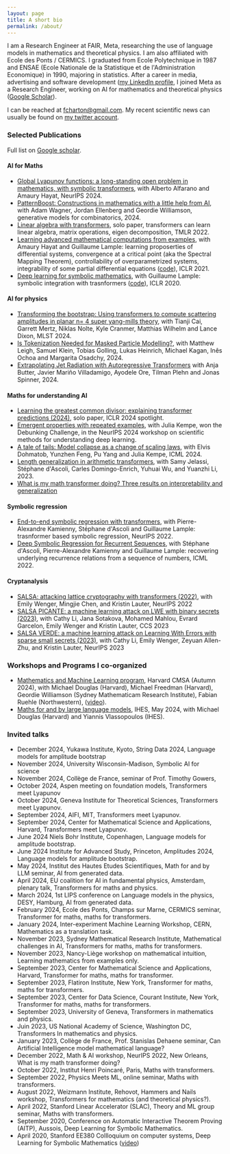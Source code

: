 ```yaml
---
layout: page
title: A short bio
permalink: /about/
---
```


I am a Research Engineer at FAIR, Meta, researching the use of language models in mathematics and theoretical physics. I am also affiliated with Ecole des Ponts / CERMICS. I graduated from Ecole Polytechnique in 1987 and ENSAE (Ecole Nationale de la Statistique et de l'Administration Economique) in 1990, majoring in statistics. After a career in media, advertising and software development ([my LinkedIn profile](https://www.linkedin.com/in/fran%C3%A7ois-charton-214187120/), I joined Meta as a Research Engineer, working on AI for mathematics and theoretical physics ([Google Scholar](https://scholar.google.com/citations?hl=fr&user=1tMnd-4AAAAJ&pagesize=80&view_op=list_works)). 

I can be reached at [fcharton@gmail.com](mailto:fcharton@gmail.com). My recent scientific news can usually be found on [my twitter account](https://twitter.com/f_charton).



### Selected Publications
Full list on [Google scholar](https://scholar.google.com/citations?hl=fr&user=1tMnd-4AAAAJ&view_op=list_works). 

#### AI for Maths
* [Global Lyapunov functions: a long-standing open problem in mathematics, with symbolic transformers](https://openreview.net/pdf?id=kOMrm4ZJ3m), with Alberto Alfarano and Amaury Hayat, NeurIPS 2024.
* [PatternBoost: Constructions in mathematics with a little help from AI](https://arxiv.org/abs/2411.00566), with Adam Wagner, Jordan Ellenberg and Geordie Williamson, generative models for combinatorics, 2024.
* [Linear algebra with transformers](https://arxiv.org/abs/2112.01898), solo paper, transformers can learn linear algebra, matrix operations, eigen decomposition, TMLR 2022.
* [Learning advanced mathematical computations from examples](https://arxiv.org/abs/2006.06462), with Amaury Hayat and Guillaume Lample: learning proposerties of differential systems, convergence at a critical point (aka the Spectral Mapping Theorem), controllability of overparametrized systems, integrability of some partial differential equations ([code](https://github.com/facebookresearch/MathsFromExamples)), ICLR 2021. 
* [Deep learning for symbolic mathematics](https://arxiv.org/abs/1912.01412), with Guillaume Lample: symbolic integration with trasnformers ([code](https://github.com/facebookresearch/SymbolicMathematics)), ICLR 2020.

#### AI for physics
* [Transforming the bootstrap: Using transformers to compute scattering amplitudes in planar n= 4 super yang-mills theory](https://arxiv.org/abs/2405.06107), with Tianji Cai, Garrett Mertz, Niklas Nolte, Kyle Cranmer, Matthias Wilhelm and Lance Dixon, MLST 2024.
* [Is Tokenization Needed for Masked Particle Modelling?](https://arxiv.org/abs/2409.12589), with Matthew Leigh, Samuel Klein, Tobias Golling, Lukas Heinrich, Michael Kagan, Inês Ochoa and Margarita Osadchy, 2024.
* [Extrapolating Jet Radiation with Autoregressive Transformers](https://arxiv.org/abs/2412.12074) with Anja Butter, Javier Mariño Villadamigo, Ayodele Ore, Tilman Plehn and Jonas Spinner, 2024.

#### Maths for understanding AI
* [Learning the greatest common divisor: explaining transformer predictions (2024)](https://arxiv.org/abs/2308.15594), solo paper, ICLR 2024 spotlight.
* [Emergent properties with repeated examples](https://arxiv.org/abs/2410.07041), with Julia Kempe, won the Debunking Challenge, in the NeurIPS 2024 workshop on scientific methods for understanding deep learning.
* [A tale of tails: Model collapse as a change of scaling laws](), with Elvis Dohmatob, Yunzhen Feng, Pu Yang and Julia Kempe, ICML 2024. 
* [Length generalization in arithmetic transformers](https://arxiv.org/abs/2306.15400), with Samy Jelassi, Stéphane d'Ascoli, Carles Domingo-Enrich, Yuhuai Wu, and Yuanzhi Li, 2023.
* [What is my math transformer doing? Three results on interpretability and generalization](https://arxiv.org/abs/2211.00170)

#### Symbolic regression
* [End-to-end symbolic regression with transformers](https://arxiv.org/abs/2204.10532), with Pierre-Alexandre Kamienny, Stéphane d'Ascoli and Guillaume Lample: trasnformer based symbolic regression, NeurIPS 2022.
* [Deep Symbolic Regression for Recurrent Sequences](https://arxiv.org/abs/2201.04600), with Stéphane d'Ascoli, Pierre-Alexandre Kamienny and Guillaume Lample: recovering underlying recurrence relations from a sequence of numbers, ICML 2022. 

#### Cryptanalysis
* [SALSA: attacking lattice cryptography with transformers (2022)](https://arxiv.org/abs/2207.04785), with Emily Wenger, Mingjie Chen, and Kristin Lauter, NeurIPS 2022
* [SALSA PICANTE: a machine learning attack on LWE with binary secrets (2023)](https://arxiv.org/abs/2303.04178), with Cathy Li, Jana Sotakova, Mohamed Mahlou, Evrard Garcelon, Emily Wenger and Kristin Lauter, CCS 2023
* [SALSA VERDE: a machine learning attack on Learning With Errors with sparse small secrets (2023)](https://arxiv.org/abs/2306.11641), with Cathy Li, Emily Wenger, Zeyuan Allen-Zhu, and Kristin Lauter, NeurIPS 2023

### Workshops and Programs I co-organized
* [Mathematics and Machine Learning program](https://cmsa.fas.harvard.edu/event/mml2024/), Harvard CMSA (Autumn 2024), with Michael Douglas (Harvard), Michael Freedman (Harvard), Geordie Williamson (Sydney Mathematicam Research Institute), Fabian Ruehle (Northwestern), ([video](https://www.youtube.com/playlist?list=PL0NRmB0fnLJRuFisNS0BmJyTiQsBYroVB)).
* [Maths for and by large language models](https://www.youtube.com/playlist?list=PLx5f8IelFRgHrJ9W6_fbfO3ahDrXMEIWn), IHES, May 2024, with Michael Douglas (Harvard) and Yiannis Vlassopoulos (IHES).

### Invited talks
* December 2024, Yukawa Institute, Kyoto, String Data 2024, Language models for amplitude bootstrap
* November 2024, University Wisconsin-Madison, Symbolic AI for science
* November 2024, Collège de France, seminar of Prof. Timothy Gowers,
* October 2024, Aspen meeting on foundation models, Transformers meet Lyapunov
* October 2024, Geneva Institute for Theoretical Sciences, Transformers meet Lyapunov.
* September 2024, AIFI, MIT, Transformers meet Lyapunov.
* September 2024, Center for Mathematical Science and Applications, Harvard, Transformers meet Lyapunov.
* June 2024	Niels Bohr Institute, Copenhagen, Language models for amplitude bootstrap.
* June 2024	Institute for Advanced Study, Princeton, Amplitudes 2024, Language models for amplitude bootstrap.
* May 2024,	Institut des Hautes Etudes Scientifiques, Math for and by LLM seminar, AI from generated data.
* April 2024, EU coalition for AI in fundamental physics, Amsterdam, plenary talk, Transformers for maths and physics.
* March 2024, 1st LIPS conference on Language models in the physics, DESY, Hamburg, AI from generated data.
* February 2024,	Ecole des Ponts, Champs sur Marne, CERMICS seminar, Transformer for maths, maths for transformers.
* January 2024,	Inter-experiment Machine Learning Workshop, CERN, Mathematics as a translation task.
* November 2023,	Sydney Mathematical Research Institute, Mathematical challenges in AI, Transformers for maths, maths for transformers. 
* November 2023,	Nancy-Liège workshop on mathematical intuition, Learning mathematics from examples only.
* September 2023,	Center for Mathematical Science and Applications, Harvard, Transformer for maths, maths for transformer.
* September 2023, Flatiron Institute, New York, Transformer for maths, maths for transformers.
* September 2023, Center for Data Science, Courant Institute, New York, Transformer for maths, maths for transformers.
* September 2023,	University of Geneva, Transformers in mathematics and physics.
* Juin 2023,	US National Academy of Science, Washington DC, Transformers In mathematics and physics.
* January 2023, Collège de France, Prof. Stanislas Dehaene seminar, Can Artificial Intelligence model mathematical language?
* December 2022, Math & AI workshop, NeurIPS 2022, New Orleans, What is my math transformer doing?
* October 2022,	Institut Henri Poincaré, Paris, Maths with transformers.
* September 2022,	Physics Meets ML, online seminar, Maths with transformers.
* August 2022,	Weizmann Institute, Rehovot, Hammers and Nails workshop, Transformers for mathematics (and theoretical physics?).
* April 2022,	Stanford Linear Accelerator (SLAC), Theory and ML group seminar, Maths with transformers.
* September 2020, Conference on Automatic Interactive Theorem Proving (AITP), Aussois, Deep Learning for Symbolic Mathematics.
* April 2020, Stanford EE380 Collloquium on computer systems, Deep Learning for Symbolic Mathematics
([video](https://github.com/user-attachments/assets/d037b529-f92e-48d3-8a06-185916b68234))

